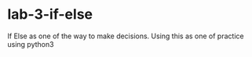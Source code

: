 # lab-3-if-else
If Else as one of the way to make decisions. Using this as one of practice using python3
